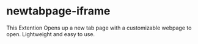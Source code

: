 # newtabpage-iframe
This Extention Opens up a new tab page with a customizable webpage to open. Lightweight and easy to use.
